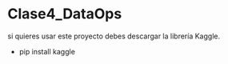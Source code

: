 # Clase4_DataOps
si quieres usar este proyecto debes descargar la librería Kaggle.
- pip install kaggle
